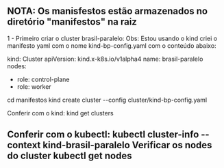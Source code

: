 NOTA: Os manisfestos estão armazenados no diretório "manifestos" na raiz
--------------------------------------------------------------------------------------

1 - Primeiro criar o cluster brasil-paralelo:
Obs: Estou usando o kind
criei o manifesto yaml com o nome kind-bp-config.yaml com o conteúdo abaixo:

kind: Cluster
apiVersion: kind.x-k8s.io/v1alpha4
name: brasil-paralelo
nodes:
- role: control-plane
- role: worker

cd manifestos
kind create cluster --config cluster/kind-bp-config.yaml

Conferir com o kind:
kind get clusters

Conferir com o kubectl:
kubectl cluster-info --context kind-brasil-paralelo
Verificar os nodes do cluster
kubectl get nodes
--------------------------------------------------------------------------------------